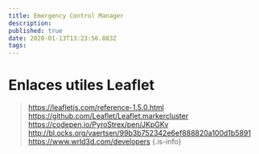 ```yaml
---
title: Emergency Control Manager
description: 
published: true
date: 2020-01-13T13:23:56.883Z
tags: 
---
```


# Enlaces utiles Leaflet

> https://leafletjs.com/reference-1.5.0.html
> https://github.com/Leaflet/Leaflet.markercluster
> https://codepen.io/PyroStrex/pen/JKpGKv
> http://bl.ocks.org/vaertsen/99b3b752342e6ef888820a100d1b5891
> https://www.wrld3d.com/developers
{.is-info}
